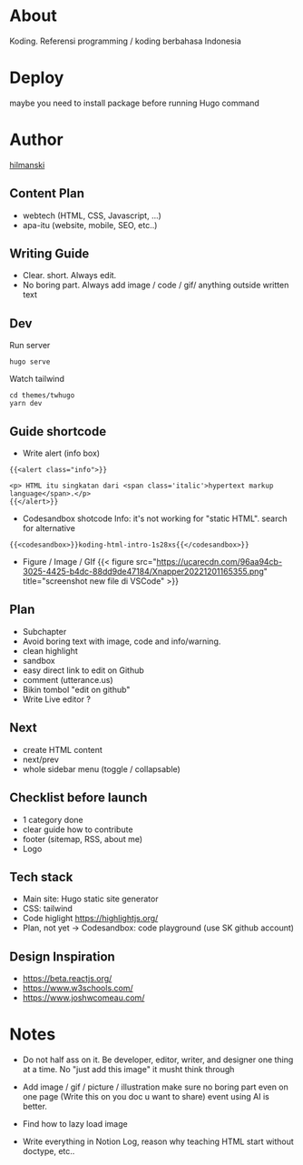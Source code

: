 # About

Koding. Referensi programming / koding berbahasa Indonesia

# Deploy

maybe you need to install package before running Hugo command

# Author

[hilmanski](https://hilman.space)

## Content Plan

- webtech (HTML, CSS, Javascript, ...)
- apa-itu (website, mobile, SEO, etc..)

## Writing Guide

- Clear. short. Always edit.
- No boring part. Always add image / code / gif/ anything outside written text

## Dev

Run server

```
hugo serve
```

Watch tailwind

```
cd themes/twhugo
yarn dev
```

## Guide shortcode

- Write alert (info box)

```
{{<alert class="info">}}

<p> HTML itu singkatan dari <span class='italic'>hypertext markup language</span>.</p>
{{</alert>}}
```


- Codesandbox shotcode
  Info: it's not working for "static HTML". search for alternative
```
{{<codesandbox>}}koding-html-intro-1s28xs{{</codesandbox>}}
```


- Figure / Image / GIf
{{< figure src="https://ucarecdn.com/96aa94cb-3025-4425-b4dc-88dd9de47184/Xnapper20221201165355.png" title="screenshot new file di VSCode" >}}



## Plan

- Subchapter
- Avoid boring text with image, code and info/warning.
- clean highlight
- sandbox
- easy direct link to edit on Github
- comment (utterance.us)
- Bikin tombol "edit on github"
- Write Live editor ?

## Next

- create HTML content
- next/prev
- whole sidebar menu (toggle / collapsable)

## Checklist before launch

- 1 category done
- clear guide how to contribute
- footer (sitemap, RSS, about me)
- Logo

## Tech stack

- Main site: Hugo static site generator
- CSS: tailwind
- Code higlight https://highlightjs.org/
- Plan, not yet -> Codesandbox: code playground (use SK github account)

## Design Inspiration

- https://beta.reactjs.org/
- https://www.w3schools.com/
- https://www.joshwcomeau.com/


# Notes

- Do not half ass on it. Be developer, editor, writer, and designer one thing at a time. No "just add this image" it musht think through

- Add image / gif / picture / illustration
  make sure no boring part even on one page (Write this on you doc u want to share)
  event using AI is better.


- Find how to lazy load image

- Write everything in Notion
  Log, reason why teaching HTML start without doctype, etc..